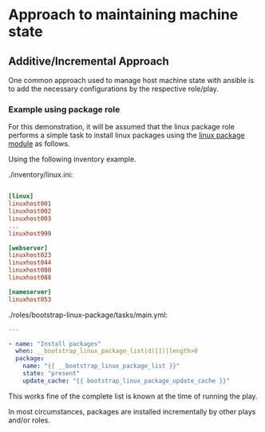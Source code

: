 
# Approach to maintaining machine state

## Additive/Incremental Approach

One common approach used to manage host machine state with ansible is to add the necessary configurations by the respective role/play.


### Example using package role

For this demonstration, it will be assumed that the linux package role performs a simple task to install linux packages using the [linux package module](https://docs.ansible.com/ansible/latest/collections/ansible/builtin/package_module.html) as follows.

Using the following inventory example.

./inventory/linux.ini:
```ini

[linux]
linuxhost001
linuxhost002
linuxhost003
...
linuxhost999

[webserver]
linuxhost023
linuxhost044
linuxhost080
linuxhost088

[nameserver]
linuxhost053


```



./roles/bootstrap-linux-package/tasks/main.yml:
```yml
---

- name: "Install packages"
  when: __bootstrap_linux_package_list|d([])|length>0
  package:
    name: "{{ __bootstrap_linux_package_list }}"
    state: "present"
    update_cache: "{{ bootstrap_linux_package_update_cache }}"

```

This works fine of the complete list is known at the time of running the play.

In most circumstances, packages are installed incrementally by other plays and/or roles.

